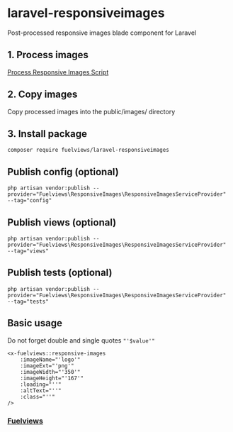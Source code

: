 # laravel-responsiveimages

Post-processed responsive images blade component for Laravel

## 1. Process images

[Process Responsive Images Script](https://github.com/fuelviews/responsiveimages)

## 2. Copy images

Copy processed images into the public/images/ directory

## 3. Install package

```
composer require fuelviews/laravel-responsiveimages
```

## Publish config (optional)

```
php artisan vendor:publish --provider="Fuelviews\ResponsiveImages\ResponsiveImagesServiceProvider" --tag="config"
```

## Publish views (optional)

```
php artisan vendor:publish --provider="Fuelviews\ResponsiveImages\ResponsiveImagesServiceProvider" --tag="views"
```

## Publish tests (optional)

```
php artisan vendor:publish --provider="Fuelviews\ResponsiveImages\ResponsiveImagesServiceProvider" --tag="tests"
```

## Basic usage

Do not forget double and single quotes `"'$value'"`

```
<x-fuelviews::responsive-images
    :imageName="'logo'"
    :imageExt="'png'"
    :imageWidth="'350'"
    :imageHeight="'167'"
    :loading="''"
    :altText="''"
    :class="''"
/>
```

### [Fuelviews](https://feulviews.com)
